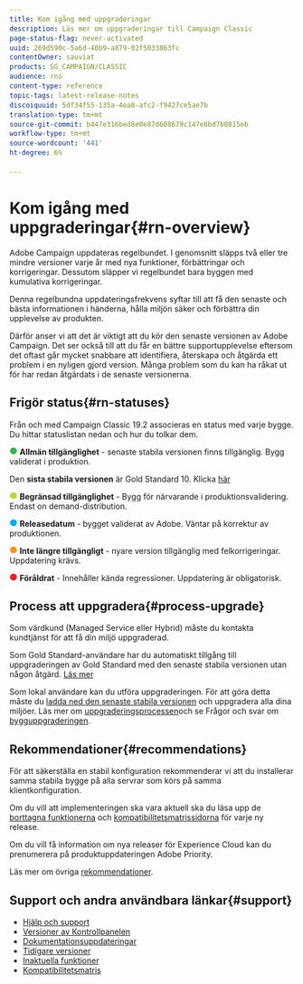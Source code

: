 ```yaml
---
title: Kom igång med uppgraderingar
description: Läs mer om uppgraderingar till Campaign Classic
page-status-flag: never-activated
uuid: 269d590c-5a6d-40b9-a879-02f5033863fc
contentOwner: sauviat
products: SG_CAMPAIGN/CLASSIC
audience: rns
content-type: reference
topic-tags: latest-release-notes
discoiquuid: 5df34f55-135a-4ea8-afc2-f9427ce5ae7b
translation-type: tm+mt
source-git-commit: b447e316bed8e0e87d608679c147e6bd7b0815eb
workflow-type: tm+mt
source-wordcount: '441'
ht-degree: 6%

---
```



# Kom igång med uppgraderingar{#rn-overview}

Adobe Campaign uppdateras regelbundet. I genomsnitt släpps två eller tre mindre versioner varje år med nya funktioner, förbättringar och korrigeringar. Dessutom släpper vi regelbundet bara byggen med kumulativa korrigeringar.

Denna regelbundna uppdateringsfrekvens syftar till att få den senaste och bästa informationen i händerna, hålla miljön säker och förbättra din upplevelse av produkten.

Därför anser vi att det är viktigt att du kör den senaste versionen av Adobe Campaign. Det ser också till att du får en bättre supportupplevelse eftersom det oftast går mycket snabbare att identifiera, återskapa och åtgärda ett problem i en nyligen gjord version. Många problem som du kan ha råkat ut för har redan åtgärdats i de senaste versionerna.

## Frigör status{#rn-statuses}

Från och med Campaign Classic 19.2 associeras en status med varje bygge. Du hittar statuslistan nedan och hur du tolkar dem.

![](assets/do-not-localize/green3.png) **Allmän tillgänglighet** - senaste stabila versionen finns tillgänglig. Bygg validerat i produktion.

Den **sista stabila versionen** är Gold Standard 10. Klicka [här](../../rn/using/gold-standard.md#gs-10)

![](assets/do-not-localize/limited3.png) **Begränsad tillgänglighet** - Bygg för närvarande i produktionsvalidering. Endast on demand-distribution.

![](assets/do-not-localize/blue3.png) **Releasedatum** - bygget validerat av Adobe. Väntar på korrektur av produktionen.

![](assets/do-not-localize/orange3.png) **Inte längre tillgängligt** - nyare version tillgänglig med felkorrigeringar. Uppdatering krävs.

![](assets/do-not-localize/red3.png) **Föråldrat** - Innehåller kända regressioner. Uppdatering är obligatorisk.

## Process att uppgradera{#process-upgrade}

Som värdkund (Managed Service eller Hybrid) måste du kontakta kundtjänst för att få din miljö uppgraderad.

Som Gold Standard-användare har du automatiskt tillgång till uppgraderingen av Gold Standard med den senaste stabila versionen utan någon åtgärd. [Läs mer](https://helpx.adobe.com/campaign/kb/gold-standard.html#gs-10)

Som lokal användare kan du utföra uppgraderingen. För att göra detta måste du [ladda ned den senaste stabila versionen](https://experience.adobe.com/#/downloads/content/software-distribution/en/campaign.html) och uppgradera alla dina miljöer. Läs mer om [uppgraderingsprocessen](https://helpx.adobe.com/se/campaign/kb/acc-build-upgrade.html)och se Frågor och svar om [bygguppgraderingen](https://helpx.adobe.com/se/campaign/kb/build-upgrade-faq.html).

## Rekommendationer{#recommendations}

För att säkerställa en stabil konfiguration rekommenderar vi att du installerar samma stabila bygge på alla servrar som körs på samma klientkonfiguration.

Om du vill att implementeringen ska vara aktuell ska du läsa upp de [borttagna funktionerna](../../rn/using/deprecated-features.md) och [kompatibilitetsmatrissidorna](../../rn/using/compatibility-matrix.md) för varje ny release.

Om du vill få information om nya releaser för Experience Cloud kan du prenumerera på produktuppdateringen [](https://www.adobe.com/subscription/priority-product-update.html)Adobe Priority.

Läs mer om övriga [rekommendationer](https://helpx.adobe.com/campaign/kb/acc-build-upgrade.html#Recommendations).

## Support och andra användbara länkar{#support}

* [Hjälp och support](https://helpx.adobe.com/campaign/kb/ac-support.html#acc-support)
* [Versioner av Kontrollpanelen](https://docs.adobe.com/content/help/sv-SE/control-panel/using/release-notes.html)
* [Dokumentationsuppdateringar](../../rn/using/documentation-updates.md)
* [Tidigare versioner](../../rn/using/release--20-1.md)
* [Inaktuella funktioner](../../rn/using/deprecated-features.md)
* [Kompatibilitetsmatris](../../rn/using/compatibility-matrix.md)

